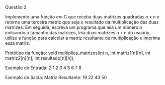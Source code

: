 Questão 2

Implemente uma função em C que receba duas matrizes quadradas n x n e retorne uma terceira matriz que seja o resultado da multiplicação das duas matrizes. Em seguida, escreva um programa que leia um número n indicando o tamanho das matrizes, leia duas matrizes n x n do usuário, utilize a função para calcular a matriz resultante da multiplicação e imprima essa matriz.

Protótipo da função:
void multiplica_matrizes(int n, int matriz1[n][n], int matriz2[n][n], int resultado[n][n]);

Exemplo de Entrada:
2
1 2
3 4
5 6
7 8

Exemplo de Saída:
Matriz Resultante:
19 22
43 50